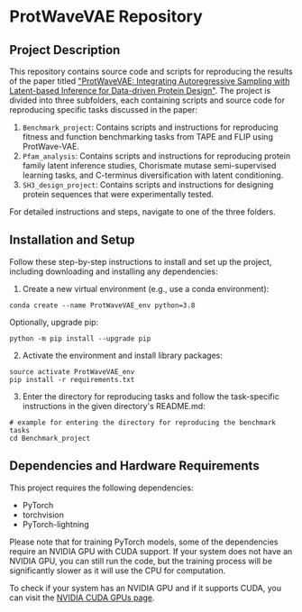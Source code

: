 
# ProtWaveVAE Repository

## Project Description

This repository contains source code and scripts for reproducing the results of the paper titled ["ProtWaveVAE: Integrating Autoregressive Sampling with Latent-based Inference for Data-driven Protein Design"](https://doi.org/10.1101/2023.04.23.537971). The project is divided into three subfolders, each containing scripts and source code for reproducing specific tasks discussed in the paper:

1. `Benchmark_project`: Contains scripts and instructions for reproducing fitness and function benchmarking tasks from TAPE and FLIP using ProtWave-VAE.
2. `Pfam_analysis`: Contains scripts and instructions for reproducing protein family latent inference studies, Chorismate mutase semi-supervised learning tasks, and C-terminus diversification with latent conditioning.
3. `SH3_design_project`: Contains scripts and instructions for designing protein sequences that were experimentally tested.

For detailed instructions and steps, navigate to one of the three folders.

## Installation and Setup

Follow these step-by-step instructions to install and set up the project, including downloading and installing any dependencies:

1. Create a new virtual environment (e.g., use a conda environment):

```
conda create --name ProtWaveVAE_env python=3.8
```

Optionally, upgrade pip:

```
python -m pip install --upgrade pip
```

2. Activate the environment and install library packages:
```
source activate ProtWaveVAE_env
pip install -r requirements.txt
```

3. Enter the directory for reproducing tasks and follow the task-specific instructions in the given directory's README.md:
```
# example for entering the directory for reproducing the benchmark tasks
cd Benchmark_project
```

## Dependencies and Hardware Requirements

This project requires the following dependencies:

- PyTorch
- torchvision
- PyTorch-lightning

Please note that for training PyTorch models, some of the dependencies require an NVIDIA GPU with CUDA support. If your system does not have an NVIDIA GPU, you can still run the code, but the training process will be significantly slower as it will use the CPU for computation.

To check if your system has an NVIDIA GPU and if it supports CUDA, you can visit the [NVIDIA CUDA GPUs page](https://developer.nvidia.com/cuda-gpus).



